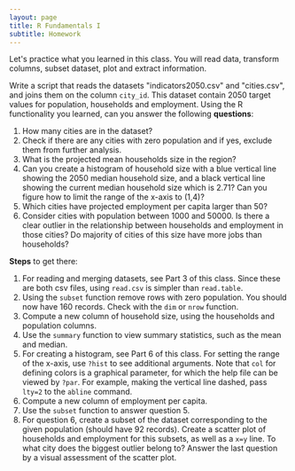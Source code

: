 ```yaml
---
layout: page
title: R Fundamentals I
subtitle: Homework
---
```



Let's practice what you learned in this class. You will read data, transform columns, subset dataset, plot and extract information.

Write a script that reads the datasets "indicators2050.csv" and "cities.csv", and joins them on the column `city_id`. This dataset contain 2050 target values for population, households and employment. Using the R functionality you learned, can you answer the  following **questions**:

1. How many cities are in the dataset? 
2. Check if there are any cities with zero population and if yes, exclude them from further analysis.
3. What is the projected mean households size in the region?
4. Can you create a histogram of household size with a blue vertical line showing the 2050 median household size, and a black vertical line showing the current median household size which is 2.71? Can you figure how to limit the range of the x-axis to (1,4)?
5. Which cities have projected employment per capita larger than 50?
6. Consider cities with population between 1000 and 50000. Is there a clear outlier in the relationship between households and employment in those cities? Do majority of cities of this size have more jobs than households?


**Steps** to get there:

1. For reading and merging datasets, see Part 3 of this class. Since these are both csv files, using `read.csv` is simpler than `read.table`.
2. Using the `subset` function remove rows with zero population. You should now have 160 records. Check with the `dim` or `nrow` function.
3. Compute a new column of household size, using the households and population columns.
4. Use the `summary` function to view summary statistics, such as the mean and median.
5. For creating a histogram, see Part 6 of this class. For setting the range of the x-axis, use `?hist` to see additional arguments. Note that `col` for defining colors is a graphical parameter, for which the help file can be viewed by `?par`. For example, making the vertical line dashed, pass `lty=2` to the `abline` command.
6. Compute a new column of employment per capita.
7. Use the `subset` function to answer question 5.
8. For question 6, create a subset of the dataset corresponding to the given population (should have 92 records). Create a scatter plot of households and employment for this subsets, as well as a `x=y` line. To what city does the biggest outlier belong to? Answer the last question by a visual assessment of the scatter plot.


